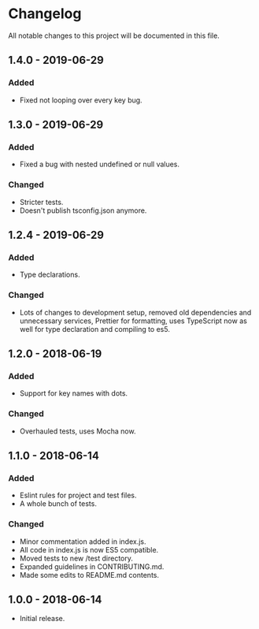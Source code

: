 # Changelog

All notable changes to this project will be documented in this file.

## 1.4.0 - 2019-06-29

### Added

- Fixed not looping over every key bug.

## 1.3.0 - 2019-06-29

### Added

- Fixed a bug with nested undefined or null values.

### Changed

- Stricter tests.
- Doesn't publish tsconfig.json anymore.

## 1.2.4 - 2019-06-29

### Added

- Type declarations.

### Changed

- Lots of changes to development setup, removed old dependencies and unnecessary services, Prettier for formatting, uses TypeScript now as well for type declaration and compiling to es5.

## 1.2.0 - 2018-06-19

### Added

- Support for key names with dots.

### Changed

- Overhauled tests, uses Mocha now.

## 1.1.0 - 2018-06-14

### Added

- Eslint rules for project and test files.
- A whole bunch of tests.

### Changed

- Minor commentation added in index.js.
- All code in index.js is now ES5 compatible.
- Moved tests to new /test directory.
- Expanded guidelines in CONTRIBUTING.md.
- Made some edits to README.md contents.

## 1.0.0 - 2018-06-14

- Initial release.
